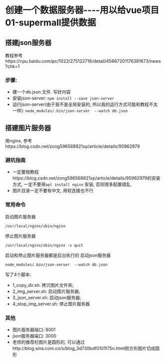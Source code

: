 # 创建一个数据服务器----用以给vue项目01-supermall提供数据

## 搭建json服务器 

教程参考https://cpu.baidu.com/pc/1022/275122716/detail/45667201176381673/news?chk=1

### 步骤:
- 建一个db.json 文件. 写好内容
- 安装json-server: `npm install --save json-server`
- 运行json-server(由于我不是全局安装的, 所以我的运行方式可能和教程不太一样): `node_modules/.bin/json-server  --watch db.json`

## 搭建图片服务器

用nginx, 参考https://blog.csdn.net/zong596568821xp/article/details/95962979

### 避坑指南

- 一定要按教程https://blog.csdn.net/zong596568821xp/article/details/95962979的安装方式, 一定不要用`apt install nginx` 安装, 否则很多配置错乱. 
- 图片目录一定不要有中文, 用软连接也不行

### 常用命令
启动图片服务器
```shell
/usr/local/nginx/sbin/nginx 
```
停止图片服务器
```shell
/usr/local/nginx/sbin/nginx -s quit
```
启动和停止图片服务器都是后台执行的
启动json服务器
```shell
node_modules/.bin/json-server  --watch db.json
```

写了4个脚本: 
- 1_copy_dir.sh: 拷贝图片文件夹; 
- 2_img_server.sh: 启动图片服务器; 
- 3_json_server.sh: 启动json服务器; 
- 4_stop_img_server.sh: 停止图片服务器

### 其他

- 图片服务器端口: 8001
- json服务器端口: 3000
- 老师的推荐栏图片是圆形的, 可以通过http://blog.sina.com.cn/s/blog_3d730bdf0101f75n.html把方形图片切成圆形

